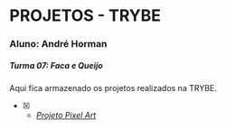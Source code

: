 # PROJETOS - TRYBE

### Aluno: André Horman
##### Turma 07: Faca e Queijo

Aqui fica armazenado os projetos realizados na TRYBE.

- [X] - _[Projeto Pixel Art](https://ANDREHORMAN1994.github.io/TRYBE-PROJETOS/Projeto5.5_Pixel-Art)_
